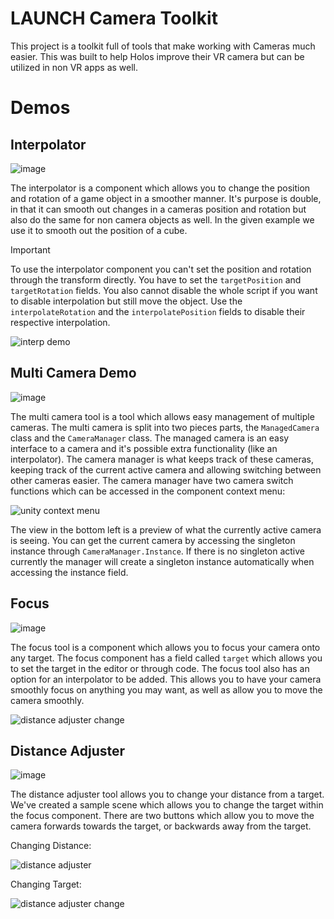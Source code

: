 # LAUNCH Camera Toolkit
This project is a toolkit full of tools that make working with Cameras much easier. This was built to help Holos improve their VR camera but can be utilized in non VR apps as well.

# Demos
## Interpolator
![image](https://user-images.githubusercontent.com/8294697/110353011-30ac0c80-7ffc-11eb-8ffd-bfa0238cd25e.png)

The interpolator is a component which allows you to change the position and rotation of a game object in a smoother manner. It's purpose is double, in that it can smooth out changes in a cameras position and rotation but also do the same for non camera objects as well. In the given example we use it to smooth out the position of a cube.

> [!IMPORTANT]
> To use the interpolator component you can't set the position and rotation through the transform directly. You have to set the `targetPosition` and `targetRotation` fields. You also cannot disable the whole script if you want to disable interpolation but still move the object. Use the `interpolateRotation` and the `interpolatePosition` fields to disable their respective interpolation.

![interp demo](https://user-images.githubusercontent.com/8294697/110353620-e24b3d80-7ffc-11eb-92e2-fbbab98c174c.gif)

## Multi Camera Demo
![image](https://user-images.githubusercontent.com/8294697/109998053-7a33e900-7cd6-11eb-93a5-833032df0511.png)

The multi camera tool is a tool which allows easy management of multiple cameras. The multi camera is split into two pieces parts, the `ManagedCamera` class and the `CameraManager` class. The managed camera is an easy interface to a camera and it's possible extra functionality (like an interpolator). The camera manager is what keeps track of these cameras, keeping track of the current active camera and allowing switching between other cameras easier. The camera manager have two camera switch functions which can be accessed in the component context menu:

![unity context menu](https://user-images.githubusercontent.com/8294697/109999131-82d8ef00-7cd7-11eb-895e-dc3768b234de.gif)

The view in the bottom left is a preview of what the currently active camera is seeing. You can get the current camera by accessing the singleton instance through `CameraManager.Instance`. If there is no singleton active currently the manager will create a singleton instance automatically when accessing the instance field.

## Focus
![image](https://user-images.githubusercontent.com/8294697/110350200-158bcd80-7ff9-11eb-90bd-d2a9561a1428.png)

The focus tool is a component which allows you to focus your camera onto any target. The focus component has a field called `target` which allows you to set the target in the editor or through code. The focus tool also has an option for an interpolator to be added. This allows you to have your camera smoothly focus on anything you may want, as well as allow you to move the camera smoothly.

![distance adjuster change](https://user-images.githubusercontent.com/8294697/110350851-c1cdb400-7ff9-11eb-9615-abd12254d458.gif)

## Distance Adjuster
![image](https://user-images.githubusercontent.com/8294697/110148633-ac128180-7da2-11eb-864f-0e58c1176b45.png)

The distance adjuster tool allows you to change your distance from a target. We've created a sample scene which allows you to change the target within the focus component. There are two buttons which allow you to move the camera forwards towards the target, or backwards away from the target.

Changing Distance:

![distance adjuster](https://user-images.githubusercontent.com/8294697/110149532-c731c100-7da3-11eb-8410-f9b69f76d83a.gif)

Changing Target:

![distance adjuster change](https://user-images.githubusercontent.com/8294697/110149567-d57fdd00-7da3-11eb-83cc-06d83ec8f07c.gif)
